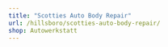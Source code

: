 ```yaml
---
title: "Scotties Auto Body Repair"
url: /hillsboro/scotties-auto-body-repair/
shop: Autowerkstatt
---
```

